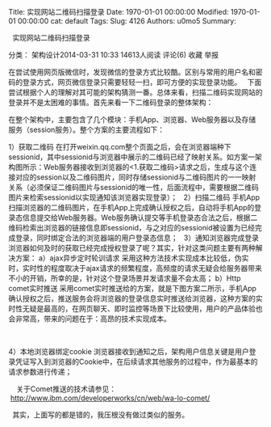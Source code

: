 Title: 实现网站二维码扫描登录
Date: 1970-01-01 00:00:00
Modified: 1970-01-01 00:00:00
cat: default
Tags: 
Slug: 4126
Authors: u0mo5 
Summary: 


 
实现网站二维码扫描登录

分类： 架构设计2014-03-31 10:33 14613人阅读 评论(6) 收藏 举报

在尝试使用网页版微信时，发现微信的登录方式比较酷。区别与常用的用户名和密码的登录方式，网页微信登录只需要轻轻一扫，即可方便的实现登录功能。
 
下面尝试根据个人的理解对其可能的架构猜测一番。总体来看，扫描二维码实现网站的登录并不是太困难的事情。首先来看一下二维码登录的整体架构：

在整个架构中，主要包含了几个模块：手机App、浏览器、Web服务器以及存储服务（session服务）。整个方案的主要流程如下：

1）获取二维码
在打开weixin.qq.com整个页面之后，会在浏览器端种下sessionid，其中sessionid与浏览器中展示的二维码已经了映射关系。如方案一架构图所示：Web服务器接收到浏览器的&lt;1.获取二维码&gt;请求之后，生成与这个连接对应的session以及二维码图片，同时存储sessionid与二维码图片的一一映射关系（必须保证二维码图片与sessionid的唯一性，后面流程中，需要根据二维码图片来检索sessionid以实现通知该浏览器实现登录）；
 
2）扫描二维码
手机App扫描浏览器的二维码图片，在手机App上完成确认授权之后，自动将手机App的登录态信息提交给Web服务器。Web服务确认提交等手机登录态合法之后，根据二维码检索出浏览器的链接信息即sessionid，与之对应的sessionid被设置为已经完成登录，同时绑定合法的浏览器端的用户登录态信息；
 
3）通知浏览器完成登录
浏览器如何及时的获取已经完成授权登录了呢？其实，针对这类问题主要有两种解决方案：
a）ajax异步定时轮训请求
采用这种方法技术实现成本比较低，伪实时，实时性的程度取决于ajax请求的频繁程度，高频度的请求无疑会给服务器带来不小的开销，所幸的是，针对这个登录场景并发请求量不会太高；
b）Http comet实时推送
采用comet实时推送给的方案，就是下图方案二所示，手机App确认授权之后，推送服务会将浏览器的登录信息实时推送给浏览器，这种方案的实时性无疑是最高的，在网页聊天、即时监控等场景下比较使用，用户的产品体验也会非常高，带来的问题在于：高昂的技术实现成本。
 

 

4）本地浏览器绑定cookie
浏览器接收到通知之后，架构用户信息关键是用户登录凭证写入到浏览器的Cookie中，在后续请求其他服务的过程中，作为最基本的请求参数进行传递；

 
 
关于Comet推送的技术请参见：
 http://www.ibm.com/developerworks/cn/web/wa-lo-comet/

 
其实，上面写的都是错的，我压根没有做过类似的服务。

